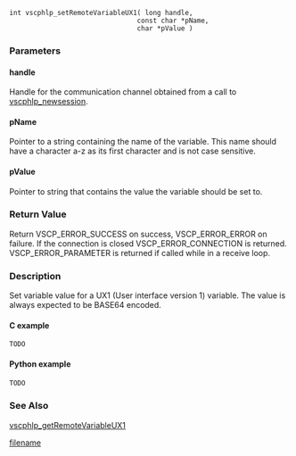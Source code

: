 

```clike
int vscphlp_setRemoteVariableUX1( long handle, 
                                const char *pName, 
                                char *pValue ) 
```

### Parameters

#### handle
Handle for the communication channel obtained from a call to [vscphlp_newsession](vscphlp_newsession.md).

#### pName
Pointer to a string containing the name of the variable. This name should have a character a-z as its first character and is not case sensitive.

#### pValue
Pointer to string that contains the value the variable should be set to.

### Return Value
Return VSCP_ERROR_SUCCESS on success, VSCP_ERROR_ERROR on failure. If the connection is closed VSCP_ERROR_CONNECTION is returned. VSCP_ERROR_PARAMETER is returned if called while in a receive loop.

### Description
Set variable value for a UX1 (User interface version 1) variable. The value is always expected to be BASE64 encoded. 

#### C example

```clike
TODO
```

#### Python example

```python
TODO
```

### See Also
[vscphlp_getRemoteVariableUX1](vscphlp_getremotevariableux1.md)



[filename](./bottom_copyright.md ':include')